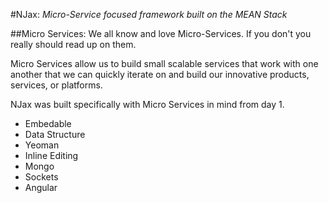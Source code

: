 #NJax:
_Micro-Service focused framework built on the MEAN Stack_

##Micro Services:
We all know and love Micro-Services. If you don't you really should read up on them.

Micro Services allow us to build small scalable services that work with one another that we can quickly iterate on and build our innovative products, services, or platforms.

NJax was built specifically with Micro Services in mind from day 1.

- Embedable
- Data Structure
- Yeoman
- Inline Editing
- Mongo
- Sockets
- Angular
